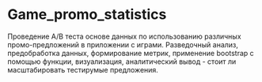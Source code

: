 # Game_promo_statistics
Проведение A/B теста основе данных по использованию различных промо-предложений в приложении с играми. Разведочный анализ, предобработка данных, формирование метрик, применение bootstrap с помощью функции, визуализация, аналитический вывод - стоит ли масштабировать тестирумые предложения.
